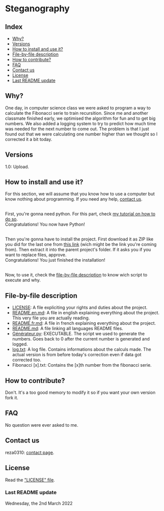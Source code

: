 # Steganography

## Index
- [Why?](https://github.com/reza0310/Steganographie/blob/main/README.en.md#why)
- [Versions](https://github.com/reza0310/Steganographie/blob/main/README.en.md#versions)
- [How to install and use it?](https://github.com/reza0310/Steganographie/blob/main/README.en.md#how-to-install-and-use-it)
- [File-by-file description](https://github.com/reza0310/Steganographie/blob/main/README.en.md#file-by-file-description)
- [How to contribute?](https://github.com/reza0310/Steganographie/blob/main/README.en.md#how-to-contribute)
- [FAQ](https://github.com/reza0310/Steganographie/blob/main/README.en.md#faq)
- [Contact us](https://github.com/reza0310/Steganographie/blob/main/README.en.md#contact-us)
- [License](https://github.com/reza0310/Steganographie/blob/main/README.en.md#license)
- [Last README update](https://github.com/reza0310/Steganographie/blob/main/README.en.md#last-readme-update)

## Why?
One day, in computer science class we were asked to program a way to calculate the Fibonacci serie to train recursition. Since me and another classmate finished early, we optimised the algorithm for fun and to get big numbers. We also added a logging system to try to predict how much time was needed for the next number to come out. The problem is that I just found out that we were calculating one number higher than we thought so I corrected it a bit today.

## Versions
1.0: Upload.

## How to install and use it?
For this section, we will assume that you know how to use a computer but know nothing about programming. If you need any help, [contact us](https://github.com/reza0310/Steganographie/blob/main/README.en.md#contact-us).<br><br>

First, you're gonna need python. For this part, check [my tutorial on how to do so](https://github.com/reza0310/Tutorials/blob/python/README.en.md).<br>
Congratulations! You now have Python!<br><br>

Then you're gonna have to install the project. First download it as ZIP like you did for the last one from [this link](https://github.com/reza0310/Steganographie) (wich might be the link you're coming from). Then extract it into the parent project's folder. If it asks you if you want to replace files, approve.<br>
Congratulations! You just finished the installation!<br><br>

Now, to use it, check the [file-by-file description](https://github.com/reza0310/ProjetTradingPythonPOO/blob/main/README.en.md#file-by-file-description) to know wich script to execute and why.

## File-by-file description
- [LICENSE](https://github.com/reza0310/ProjetTradingPythonPOO/blob/main/LICENSE): A file expliciting your rights and duties about the project.
- [README.en.md](https://github.com/reza0310/ProjetTradingPythonPOO/blob/main/README.en.md): A file in english explaining everything about the project. This very file you are actually reading.
- [README.fr.md](https://github.com/reza0310/ProjetTradingPythonPOO/blob/main/README.fr.md): A file in french explaining everything about the project.
- [README.md](https://github.com/reza0310/ProjetTradingPythonPOO/blob/main/README.md): A file linking all languages README files.
- [Générateur.py](https://github.com/reza0310/fibonacci/blob/main/G%C3%A9n%C3%A9rateur.py): EXECUTABLE. The script we used to generate the numbers. Goes back to 0 after the current number is generated and logged.
- [log.txt](https://github.com/reza0310/fibonacci/blob/main/log.txt): A log file. Contains informations about the calculs made. The actual version is from before today's correction even if data got corrected too.
- Fibonacci \[x].txt: Contains the \[x]th number from the fibonacci serie.

## How to contribute?
Don't. It's a too good memory to modify it so if you want your own version fork it.

## FAQ
No question were ever asked to me.

## Contact us
reza0310: [contact page](https://github.com/reza0310#a-propos-de-mon-profil).

## License
Read the ["LICENSE" file](https://github.com/reza0310/Steganographie/blob/main/LICENSE).

### Last README update 
Wednesday, the 2nd March 2022
